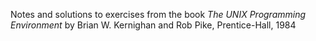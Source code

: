 Notes and solutions to exercises from the book _The UNIX Programming
Environment_ by Brian W. Kernighan and Rob Pike, Prentice-Hall, 1984
